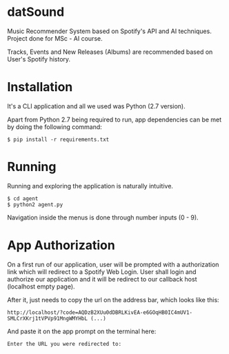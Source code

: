 # datSound

Music Recommender System based on Spotify's API and AI techniques.
Project done for MSc - AI course.

Tracks, Events and New Releases (Albums) are recommended based on User's Spotify history.

# Installation

It's a CLI application and all we used was Python (2.7 version).

Apart from Python 2.7 being required to run, app dependencies can be met by doing the following command:

```
$ pip install -r requirements.txt
```

# Running

Running and exploring the application is naturally intuitive.

```
$ cd agent
$ python2 agent.py
```

Navigation inside the menus is done through number inputs (0 - 9).

# App Authorization

On a first run of our application, user will be prompted with a authorization link which will redirect to a Spotify Web Login.
User shall login and authorize our application and it will be redirect to our callback host (localhost empty page).

After it, just needs to copy the url on the address bar, which looks like this:

`http://localhost/?code=AQDzB2XUu0dDBRLKivEA-e6GOqHB0IC4mUV1-SMLCrXKrj1tVPVp91MngWMYHbL (...)`

And paste it on the app prompt on the terminal here:

`Enter the URL you were redirected to:`
